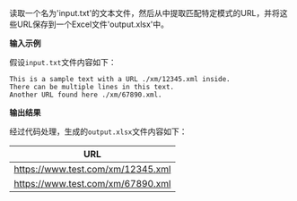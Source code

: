 读取一个名为'input.txt'的文本文件，然后从中提取匹配特定模式的URL，并将这些URL保存到一个Excel文件'output.xlsx'中。

**输入示例**

假设`input.txt`文件内容如下：

```arduino
This is a sample text with a URL ./xm/12345.xml inside.  
There can be multiple lines in this text.  
Another URL found here ./xm/67890.xml.
```

**输出结果**

经过代码处理，生成的`output.xlsx`文件内容如下：

|                URL                |
| :-------------------------------: |
| https://www.test.com/xm/12345.xml |
| https://www.test.com/xm/67890.xml |